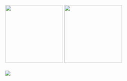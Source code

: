 <div>
  <img height="184em" src="https://github-readme-stats.vercel.app/api?username=Maduxt&show_icons=true&theme=synthwave&include_all_commits=false&count_private=true&locale=pt-br"/>
  <img height="184em" src="https://github-readme-stats.vercel.app/api/top-langs/?username=Maduxt&layout=compact&theme=synthwave&locale=pt-br"/>
</div>

###

<div>
  <img src="https://skillicons.dev/icons?i=figma,ts,react,nodejs,nextjs,sass" />
</div>
